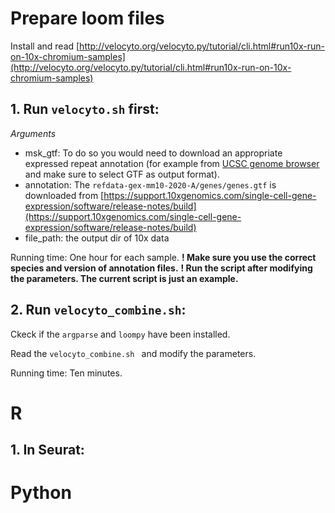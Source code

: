 # Prepare loom files

Install and read [http://velocyto.org/velocyto.py/tutorial/cli.html#run10x-run-on-10x-chromium-samples](http://velocyto.org/velocyto.py/tutorial/cli.html#run10x-run-on-10x-chromium-samples)

## **1. Run `velocyto.sh` first:**

*Arguments*

- msk_gtf: To do so you would need to download an appropriate expressed repeat annotation (for example from [UCSC genome browser](https://genome.ucsc.edu/cgi-bin/hgTables?hgsid=611454127_NtvlaW6xBSIRYJEBI0iRDEWisITa&clade=mammal&org=Mouse&db=mm10&hgta_group=allTracks&hgta_track=rmsk&hgta_table=0&hgta_regionType=genome&position=chr12%3A56694976-56714605&hgta_outputType=primaryTable&hgta_outputType=gff&hgta_outFileName=mm10_rmsk.gtf) and make sure to select GTF as output format).
- annotation: The `refdata-gex-mm10-2020-A/genes/genes.gtf` is downloaded from [https://support.10xgenomics.com/single-cell-gene-expression/software/release-notes/build](https://support.10xgenomics.com/single-cell-gene-expression/software/release-notes/build)
- file_path: the output dir of 10x data

Running time: One hour for each sample.
**$!$ Make sure you use the correct species and version of annotation files.**
**$!$ Run the script after modifying the parameters. The current script is just an example.**

## **2. Run `velocyto_combine.sh`:**

Ckeck if the `argparse` and `loompy` have been installed.

Read the `velocyto_combine.sh ` and modify the parameters.

Running time: Ten minutes.

# **R**

## **1. In Seurat:**

# **Python**

